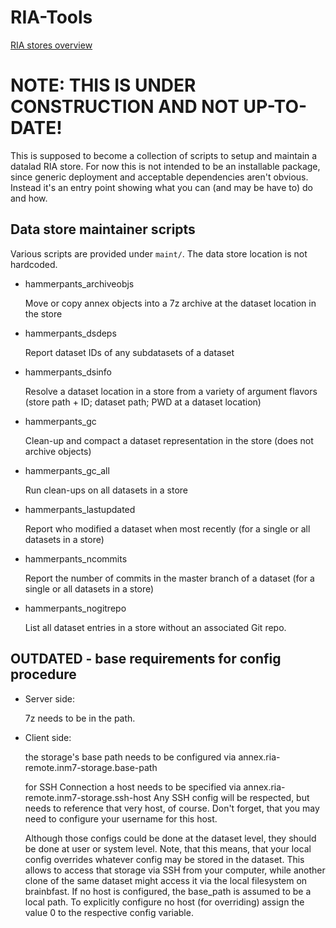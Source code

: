 # RIA-Tools

[RIA stores overview](docs/overview.md)

# NOTE: THIS IS UNDER CONSTRUCTION AND NOT UP-TO-DATE!

This is supposed to become a collection of scripts to setup and maintain a
datalad RIA store. For now this is not intended to be an installable package,
since generic deployment and acceptable dependencies aren't obvious. Instead
it's an entry point showing what you can (and may be have to) do and how.

## Data store maintainer scripts

Various scripts are provided under `maint/`. The data store location is not hardcoded.

   - hammerpants_archiveobjs

     Move or copy annex objects into a 7z archive at the dataset location in the store

   - hammerpants_dsdeps

     Report dataset IDs of any subdatasets of a dataset

   - hammerpants_dsinfo

     Resolve a dataset location in a store from a variety of argument flavors (store path + ID; dataset path; PWD at a dataset location)

   - hammerpants_gc

     Clean-up and compact a dataset representation in the store (does not archive objects)

   - hammerpants_gc_all

     Run clean-ups on all datasets in a store

   - hammerpants_lastupdated

     Report who modified a dataset when most recently (for a single or all datasets in a store)

   - hammerpants_ncommits

     Report the number of commits in the master branch of a dataset (for a single or all datasets in a store)

   - hammerpants_nogitrepo

     List all dataset entries in a store without an associated Git repo.


## OUTDATED - base requirements for config procedure


- Server side:

    7z needs to be in the path.


- Client side:

    the storage's base path needs to be configured via
    annex.ria-remote.inm7-storage.base-path

    for SSH Connection a host needs to be specified via
annex.ria-remote.inm7-storage.ssh-host Any SSH config will be respected,
but needs to reference that very host, of course. Don't forget, that you may
need to configure your username for this host.

    Although those configs could be done at the dataset level, they should be
done at user or system level.  Note, that this means, that your local config
overrides whatever config may be stored in the dataset. This allows to access
that storage via SSH from your computer, while another clone of the same
dataset might access it via the local filesystem on brainbfast.  If no host is
configured, the base_path is assumed to be a local path. To explicitly
configure no host (for overriding) assign the value 0 to the respective config
variable.

